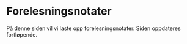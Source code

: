 # Forelesningsnotater
På denne siden vil vi laste opp forelesningsnotater. Siden oppdateres fortløpende.



